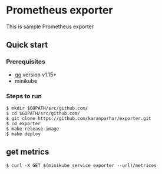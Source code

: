 # Prometheus exporter

This is sample Prometheus exporter

## Quick start

### Prerequisites
- [go](https://golang.org/dl/) version v1.15+
- minikube

### Steps to run

```
$ mkdir $GOPATH/src/github.com/
$ cd $GOPATH/src/github.com/
$ git clone https://github.com/karanparhar/exporter.git
$ cd exporter
$ make release-image
$ make deploy
```

## get metrics
```
$ curl -X GET $(minikube service exporter --url)/metrices

```